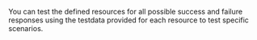 <p>You can test the defined resources for all possible success and failure responses using the testdata provided for each resource to test specific scenarios.</p>
